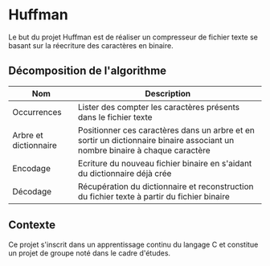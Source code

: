 # Huffman
Le but du projet Huffman est de réaliser un compresseur de fichier texte se basant sur la réecriture des caractères en binaire.

## Décomposition de l'algorithme

| Nom | Description |
| --- | ----------- |
| Occurrences | Lister des compter les caractères présents dans le fichier texte |
| Arbre et dictionnaire | Positionner ces caractères dans un arbre et en sortir un dictionnaire binaire associant un nombre binaire à chaque caractère |
| Encodage | Ecriture du nouveau fichier binaire en s'aidant du dictionnaire déjà crée |
| Décodage | Récupération du dictionnaire et reconstruction du fichier texte à partir du fichier binaire |

## Contexte
Ce projet s'inscrit dans un apprentissage continu du langage C et constitue un projet de groupe noté dans le cadre d'études.
